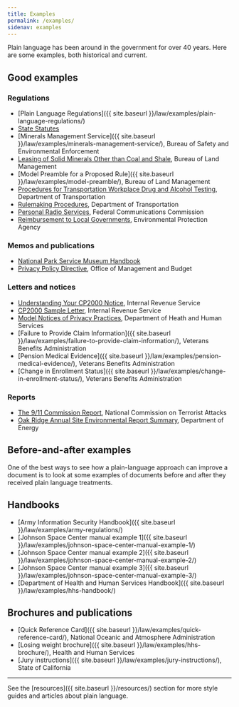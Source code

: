 ```yaml
---
title: Examples
permalink: /examples/
sidenav: examples
---
```


Plain language has been around in the government for over 40 years. Here are some examples, both historical and current.

## Good examples

### Regulations

- [Plain Language Regulations]({{ site.baseurl }}/law/examples/plain-language-regulations/)
- [State Statutes](http://www.languageandlaw.org/TEXTS/STATS/PLAINENG.HTM)
- [Minerals Management Service]({{ site.baseurl }}/law/examples/minerals-management-service/), Bureau of Safety and Environmental Enforcement
- [Leasing of Solid Minerals Other than Coal and Shale](https://www.gpo.gov/fdsys/pkg/CFR-2001-title43-vol2/xml/CFR-2001-title43-vol2-part3500.xml), Bureau of Land Management
- [Model Preamble for a Proposed Rule]({{ site.baseurl }}/law/examples/model-preamble/), Bureau of Land Management
- [Procedures for Transportation Workplace Drug and Alcohol Testing](https://www.gpo.gov/fdsys/pkg/CFR-2001-title49-vol1/content-detail.html), Department of Transportation
- [Rulemaking Procedures](https://www.gpo.gov/fdsys/pkg/CFR-2001-title49-vol1/content-detail.html), Department of Transportation
- [Personal Radio Services](https://www.ecfr.gov/cgi-bin/text-idx?SID=c697ca6c9ea003f41bceaa0155987142&mc=true&node=pt47.5.95&rgn=div5), Federal Communications Commission
- [Reimbursement to Local Governments](https://www.epa.gov/emergency-response/local-governments-reimbursement-program), Environmental Protection Agency

### Memos and publications

- [National Park Service Museum Handbook](https://www.nps.gov/museum/publications/MHII/MHII.pdf)
- [Privacy Policy Directive](https://www.whitehouse.gov/omb/memoranda_m99-18), Office of Management and Budget

### Letters and notices

- [Understanding Your CP2000 Notice](https://www.irs.gov/individuals/understanding-your-cp2000-notice), Internal Revenue Service
- [CP2000 Sample Letter](https://www.irs.gov/pub/notices/cp2000_english.pdf), Internal Revenue Service
- [Model Notices of Privacy Practices](https://www.hhs.gov/hipaa/for-professionals/privacy/guidance/model-notices-privacy-practices/index.html), Department of Heath and Human Services
- [Failure to Provide Claim Information]({{ site.baseurl }}/law/examples/failure-to-provide-claim-information/), Veterans Benefits Administration
- [Pension Medical Evidence]({{ site.baseurl }}/law/examples/pension-medical-evidence/), Veterans Benefits Administration
- [Change in Enrollment Status]({{ site.baseurl }}/law/examples/change-in-enrollment-status/), Veterans Benefits Administration

### Reports

- [The 9/11 Commission Report](http://www.9-11commission.gov/report/911Report.pdf), National Commission on Terrorist Attacks
- [Oak Ridge Annual Site Environmental Report Summary](https://doeic.science.energy.gov/ASER/aser2015/2015ASER.pdf), Department of Energy

## Before-and-after examples

One of the best ways to see how a plain-language approach can improve a document is to look at some examples of documents before and after they received plain language treatments.

## Handbooks

- [Army Information Security Handbook]({{ site.baseurl }}/law/examples/army-regulations/)
- [Johnson Space Center manual example 1]({{ site.baseurl }}/law/examples/johnson-space-center-manual-example-1/)
- [Johnson Space Center manual example 2]({{ site.baseurl }}/law/examples/johnson-space-center-manual-example-2/)
- [Johnson Space Center manual example 3]({{ site.baseurl }}/law/examples/johnson-space-center-manual-example-3/)
- [Department of Health and Human Services Handbook]({{ site.baseurl }}/law/examples/hhs-handbook/)

## Brochures and publications

- [Quick Reference Card]({{ site.baseurl }}/law/examples/quick-reference-card/), National Oceanic and Atmosphere Administration
- [Losing weight brochure]({{ site.baseurl }}/law/examples/hhs-brochure/), Health and Human Services
- [Jury instructions]({{ site.baseurl }}/law/examples/jury-instructions/), State of California

---

See the [resources]({{ site.baseurl }}/resources/) section for more style guides and articles about plain language.
